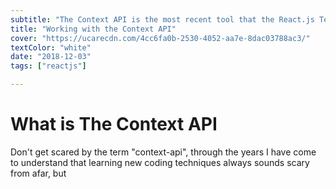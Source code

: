 ```yaml
---
subtitle: "The Context API is the most recent tool that the React.js Team has made available to handle your application data flow. It is the perfect companion for building small to mid-sized applications"
title: "Working with the Context API"
cover: "https://ucarecdn.com/4cc6fa0b-2530-4052-aa7e-8dac03788ac3/"
textColor: "white"
date: "2018-12-03"
tags: ["reactjs"]

---
```


# What is The Context API

Don't get scared by the term "context-api", through the years I have come to understand that learning new coding techniques always sounds scary from afar, but  
<!--stackedit_data:
eyJoaXN0b3J5IjpbMTEzMjU0NDk5XX0=
-->